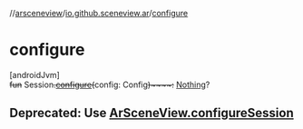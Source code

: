 //[arsceneview](../../index.md)/[io.github.sceneview.ar](index.md)/[configure](configure.md)

# configure

[androidJvm]\
~~fun~~ Session~~.~~[~~configure~~](configure.md)~~(~~config: Config~~)~~~~:~~ [Nothing](https://kotlinlang.org/api/latest/jvm/stdlib/kotlin/-nothing/index.html)?

##  Deprecated: Use [ArSceneView.configureSession](-ar-scene-view/configure-session.md)
